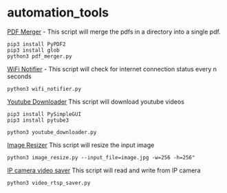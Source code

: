 # automation_tools

[PDF Merger](https://github.com/roboticsengineer93/automation_tools/blob/master/pdf_merger.py) -
This script will merge the pdfs in a directory into a single pdf.

```
pip3 install PyPDF2
pip3 install glob
python3 pdf_merger.py
```
[WiFi Notifier](https://github.com/roboticsengineer93/automation_tools/blob/master/wifi_notifier.py) - 
This script will check for internet connection status every n seconds
```
python3 wifi_notifier.py
```

[Youtube Downloader](https://github.com/roboticsengineer93/automation_tools/blob/master/youtube_downloader.py)
This script will download youtube videos

```
pip3 install PySimpleGUI
pip3 install pytube3

python3 youtube_downloader.py
```

[Image Resizer](https://github.com/roboticsengineer93/automation_tools/blob/master/image_resize.py)
This script will resize the input image 

```
python3 image_resize.py --input_file=image.jpg -w=256 -h=256"
```
[IP camera video saver](https://github.com/arjunskumar/automation_tools/blob/master/video_rtsp_saver.py)
This script will read and write from IP camera

```
python3 video_rtsp_saver.py
```
